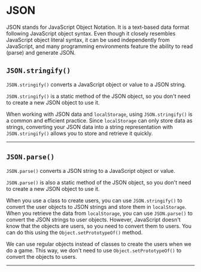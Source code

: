 # JSON
JSON stands for JavaScript Object Notation. It is a text-based data format following JavaScript object syntax. Even though it closely resembles JavaScript object literal syntax, it can be used independently from JavaScript, and many programming environments feature the ability to read (parse) and generate JSON.

## `JSON.stringify()`

`JSON.stringify()` converts a JavaScript object or value to a JSON string. 

 `JSON.stringify()` is a static method of the JSON object, so you don't need to create a new JSON object to use it.

When working with JSON data and `localStorage`, using `JSON.stringify()` is a common and efficient practice. Since `localStorage` can only store data as strings, converting your JSON data into a string representation with `JSON.stringify()` allows you to store and retrieve it quickly.

---

## `JSON.parse()`

`JSON.parse()` converts a JSON string to a JavaScript object or value.

 `JSON.parse()` is also a static method of the JSON object, so you don't need to create a new JSON object to use it.

When you use a class to create users, you can use `JSON.stringify()` to convert the user objects to JSON strings and store them in `localStorage`. When you retrieve the data from `localStorage`, you can use `JSON.parse()` to convert the JSON strings to user objects. However, JavaScript doesn't know that the objects are users, so you need to convert them to users. You can do this using the `Object.setPrototypeOf()` method.

We can use regular objects instead of classes to create the users when we do a game. This way, we don't need to use `Object.setPrototypeOf()` to convert the objects to users.

---
